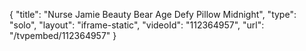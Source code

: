 {
    "title": "Nurse Jamie Beauty Bear Age Defy Pillow  Midnight",
    "type": "solo",
    "layout": "iframe-static",
    "videoId": "112364957",
    "url": "\/tvpembed\/112364957"
}